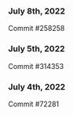 ### July 8th, 2022

Commit #258258

### July 5th, 2022

Commit #314353


### July 4th, 2022

Commit #72281
